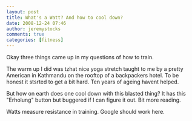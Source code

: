 ```yaml
---
layout: post
title: What's a Watt? And how to cool down?
date: 2008-12-24 07:46
author: jeremystocks
comments: true
categories: [fitness]
---
```

<p>Okay three things came up in my questions of how to train. </p><p>The warm up I did was tzhat nice yoga stretch taught to me by a pretty American in Kathmandu on the rooftop of a backpackers hotel. To be honest it stsrted to get a bit hard. Ten years of ageing havent helped.</p><p>But how on earth does one cool down with this blasted thing? It has this "Erholung" button but buggered if I can figure it out. Bit more reading.</p><p>Watts measure resistance in training. Google should work here.</p>
